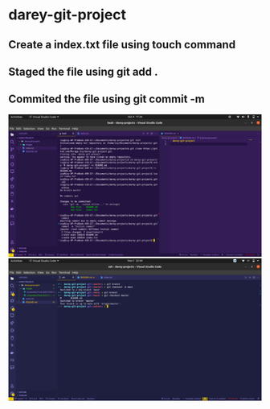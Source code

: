 # darey-git-project
## Create a index.txt file using touch command
## Staged the file using git add .
## Commited the file using git commit -m <message>

![Staging and committing](./images/Screenshot%20from%202023-10-04%2017-26-49.png)
![Create and switch to an old branch](./images/Screenshot%20from%202023-11-01%2022-44-12.png)

